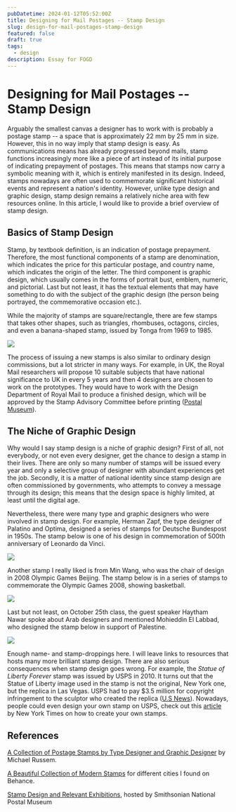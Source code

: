 ```yaml
---
pubDatetime: 2024-01-12T05:52:00Z
title: Designing for Mail Postages -- Stamp Design
slug: design-for-mail-postages-stamp-design
featured: false
draft: true
tags:
  - design
description: Essay for FOGD
---
```


# Designing for Mail Postages -- Stamp Design

Arguably the smallest canvas a designer has to work with is probably a postage stamp -- a space that is approximately 22 mm by 25 mm in size. However, this in no way imply that stamp design is easy. As communications means has already progressed beyond mails, stamp functions increasingly more like a piece of art instead of its initial purpose of indicating prepayment of postages. This means that stamps now carry a symbolic meaning with it, which is entirely manifested in its design. Indeed, stamps nowadays are often used to commemorate significant historical events and represent a nation's identity. However, unlike type design and graphic design, stamp design remains a relatively niche area with few resources online. In this article, I would like to provide a brief overview of stamp design.

## Basics of Stamp Design

Stamp, by textbook definition, is an indication of postage prepayment. Therefore, the most functional components of a stamp are denomination, which indicates the price for this particular postage, and country name, which indicates the origin of the letter. The third component is graphic design, which usually comes in the forms of portrait bust, emblem, numeric, and pictorial. Last but not least, it has the textual elements that may have something to do with the subject of the graphic design (the person being portrayed, the commemorative occasion etc.).

While the majority of stamps are square/rectangle, there are few stamps that takes other shapes, such as triangles, rhombuses, octagons, circles, and even a banana-shaped stamp, issued by Tonga from 1969 to 1985.

<img src='https://d3h6k4kfl8m9p0.cloudfront.net/stories/RNqqX.wcaYPTzWYTvbHOKQ-smallh.jpg'>

The process of issuing a new stamps is also similar to ordinary design commissions, but a lot stricter in many ways. For example, in UK, the Royal Mail researchers will propose 10 suitable subjects that have national significance to UK in every 5 years and then 4 designers are chosen to work on the prototypes. They would have to work with the Design Department of Royal Mail to produce a finished design, which will be approved by the Stamp Advisory Committee before printing ([Postal Museum](https://www.postalmuseum.org/collections/stamp-design/#)).

## The Niche of Graphic Design

Why would I say stamp design is a niche of graphic design? First of all, not everybody, or not even every designer, get the chance to design a stamp in their lives. There are only so many number of stamps will be issued every year and only a selective group of designer with abundant experiences get the job. Secondly, it is a matter of national identity since stamp design are often commissioned by governments, who attempts to convey a message through its design; this means that the design space is highly limited, at least until the digital age.

Nevertheless, there were many type and graphic designers who were involved in stamp design. For example, Herman Zapf, the type designer of Palatino and Optima, designed a series of stamps for Deutsche Bundespost in 1950s. The stamp below is one of his design in commemoration of 500th anniversary of Leonardo da Vinci.

<img src='https://mrussem.com/wp-content/uploads/2014/09/zapf5_web-284x336.jpg'>

Another stamp I really liked is from Min Wang, who was the chair of design in 2008 Olympic Games Beijing. The stamp below is in a series of stamps to commemorate the Olympic Games 2008, showing basketball.

<img src='https://mrussem.com/wp-content/uploads/2014/09/wang_1_1_web-255x336.jpg'>

Last but not least, on October 25th class, the guest speaker Haytham Nawar spoke about Arab designers and mentioned Mohieddin El Labbad, who designed the stamp below in support of Palestine.

<img src='https://i.pinimg.com/originals/63/53/c4/6353c4cf4452c76baade93b59b7230e8.jpg'>

Enough name- and stamp-droppings here. I will leave links to resources that hosts many more brilliant stamp design. There are also serious consequences when stamp design goes wrong. For example, the _Statue of Liberty Forever_ stamp was issued by USPS in 2010. It turns out that the Statue of Liberty image used in the stamp is not the original, New York one, but the replica in Las Vegas. USPS had to pay $3.5 million for copyright infringement to the sculptor who created the replica ([U.S News](https://www.usnews.com/news/best-states/nevada/articles/2018-07-04/wrong-lady-liberty-on-stamp-to-cost-us-postal-service-35m)). Nowadays, people could even design your own stamp on USPS, check out this [article](https://www.nytimes.com/2016/10/25/technology/personaltech/how-to-design-your-own-postage-stamps.html) by New York Times on how to create your own stamps.

## References

[A Collection of Postage Stamps by Type Designer and Graphic Designer](https://mrussem.com/collections/postage-stamps/) by Michael Russem.

[A Beautiful Collection of Modern Stamps](https://www.behance.net/gallery/92759219/Town-Squares?tracking_source=search_projects%7Cpostage+stamp+design) for different cities I found on Behance.

[Stamp Design and Relevant Exhibitions](https://postalmuseum.si.edu/topics/stamp-design-and-the-visual-arts), hosted by Smithsonian National Postal Museum
